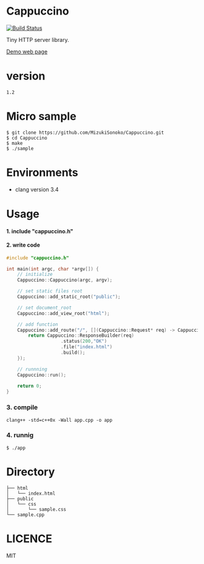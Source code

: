 # Cappuccino
[![Build Status](https://travis-ci.org/MizukiSonoko/Cappuccino.svg?branch=master)](https://travis-ci.org/MizukiSonoko/Cappuccino)

Tiny HTTP server library.

[Demo web page](http://cappuccino.mizuki.io/)

# version
```
1.2
```

# Micro sample
```shell
$ git clone https://github.com/MizukiSonoko/Cappuccino.git
$ cd Cappuccino
$ make
$ ./sample
```

# Environments

- clang version 3.4

# Usage

#### 1. include "cappuccino.h"
#### 2. write code
```cpp
#include "cappuccino.h"

int main(int argc, char *argv[]) {
	// initialize
	Cappuccino::Cappuccino(argc, argv);

	// set static files root
	Cappuccino::add_static_root("public");

	// set document_root
	Cappuccino::add_view_root("html");

	// add function
	Cappuccino::add_route("/", [](Cappuccino::Request* req) -> Cappuccino::Response{
		return Cappuccino::ResponseBuilder(req)
					.status(200,"OK")
					.file("index.html")
					.build();
	});

	// runnning
	Cappuccino::run();
	
	return 0;
}
```

### 3. compile
```shell
clang++ -std=c++0x -Wall app.cpp -o app
```
### 4. runnig
```shell
$ ./app
```

# Directory
```
├── html
│   └── index.html
├── public
│   └── css
│       └── sample.css
└── sample.cpp
```

# LICENCE
MIT


